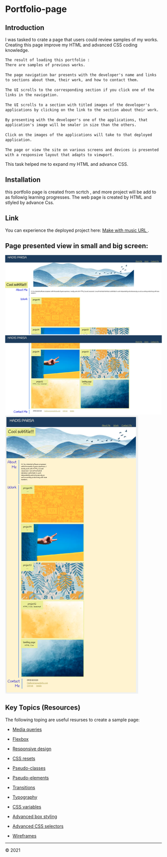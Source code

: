 # Portfolio-page

## Introduction  
I was tasked to crate a page that users could review samples of my works.
Creating this page improve my HTML and advanced CSS coding knowledge.
```
The result of loading this portfolio : 
There are samples of previous works.

The page navigation bar presents with the developer's name and links to sections about them, their work, and how to contact them.

The UI scrolls to the corresponding section if you click one of the links in the navigation.

The UI scrolls to a section with titled images of the developer's applications by clicking on the link to the section about their work.

By presenting with the developer's one of the applications, that application's image will be smaler in size than the others.

Click on the images of the applications will take to that deployed application.

The page or view the site on various screens and devices is presented with a responsive layout that adapts to viewport.

```
This task helped me to expand my HTML and advance CSS.


## Installation
this portfolio page is created from scrtch , and more project will be add to as followig learning progresses. 
The web page is created by HTML and stlyled by advance Css.

## Link
You can experience the deployed project here: [Make with music URL ](https://hadisparsa.github.io/portrtfolio-page/).

## Page presented view in small and big screen:

![The portfolio page in full screen](./assets/images/img8.jpg)![The portfolio page in full screen1](./assets/images/img9.jpg)![The portfolio page in phone](./assets/images/img7.jpg)


## Key Topics (Resources)

The following toping are useful resurses to create a sample page:

* [Media queries](https://developer.mozilla.org/en-US/docs/Web/CSS/Media_Queries/Using_media_queries)

* [Flexbox](https://developer.mozilla.org/en-US/docs/Web/CSS/CSS_Flexible_Box_Layout/Basic_Concepts_of_Flexbox)

* [Responsive design](https://developer.mozilla.org/en-US/docs/Learn/CSS/CSS_layout/Responsive_Design)

* [CSS resets](https://developer.mozilla.org/en-US/docs/Learn/CSS/Building_blocks/Cascade_and_inheritance)

* [Pseudo-classes](https://developer.mozilla.org/en-US/docs/Web/CSS/Pseudo-classes)

* [Pseudo-elements](https://developer.mozilla.org/en-US/docs/Web/CSS/Pseudo-elements)

* [Transitions](https://developer.mozilla.org/en-US/docs/Web/CSS/transition)

* [Typography](https://developer.mozilla.org/en-US/docs/Learn/CSS/Styling_text/Fundamentals)

* [CSS variables](https://developer.mozilla.org/en-US/docs/Web/CSS/Using_CSS_custom_properties)

* [Advanced box styling](https://developer.mozilla.org/en-US/docs/Learn/CSS/Howto/create_fancy_boxes)

* [Advanced CSS selectors](https://developer.mozilla.org/en-US/docs/Learn/CSS/Building_blocks/Selectors/Combinators)

* [Wireframes](https://en.wikipedia.org/wiki/Website_wireframe)

---

© 2021 
